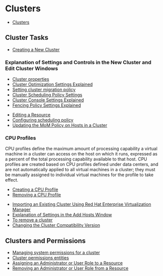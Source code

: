 # Clusters

* [Clusters](Clusters)

## Cluster Tasks

* [Creating a New Cluster](Creating_a_New_Cluster)

### Explanation of Settings and Controls in the New Cluster and Edit Cluster Windows

* [Cluster properties](Cluster_properties)
* [Cluster Optimization Settings Explained](Cluster_Optimization_Settings_Explained)
* [Setting cluster migration policy](Setting_cluster_migration_policy)
* [Cluster Scheduling Policy Settings](Cluster_Scheduling_Policy_Settings)
* [Cluster Console Settings Explained](Cluster_Console_Settings_Explained)
* [Fencing Policy Settings Explained](Fencing_Policy_Settings_Explained)

<!-- end ### section -->

* [Editing a Resource](Editing_a_Resource)
* [Configuring scheduling policy](Configuring_scheduling_policy)
* [Updating the MoM Policy on Hosts in a Cluster](Updating_the_MoM_Policy_on_Hosts_in_a_Cluster)

### CPU Profiles

CPU profiles define the maximum amount of processing capability a virtual machine in a cluster can access on the host on which it runs, expressed as a percent of the total processing capability available to that host. CPU profiles are created based on CPU profiles defined under data centers, and are not automatically applied to all virtual machines in a cluster; they must be manually assigned to individual virtual machines for the profile to take effect.

* [Creating a CPU Profile](Creating_a_CPU_Profile)
* [Removing a CPU Profile](Removing_a_CPU_Profile)

<!-- end ### section -->

* [Importing an Existing Cluster Using Red Hat Enterprise Virtualization Manager](Importing_an_Existing_Cluster_Using_Red_Hat_Enterprise_Virtualization_Manager)
* [Explanation of Settings in the Add Hosts Window](Explanation_of_Settings_in_the_Add_Hosts_Window)
* [To remove a cluster](To_remove_a_cluster)
* [Changing the Cluster Compatibility Version](Changing_the_Cluster_Compatibility_Version)

## Clusters and Permissions

* [Managing system permissions for a cluster](Managing_system_permissions_for_a_cluster)
* [Cluster permissions entities](Cluster_permissions_entities)
* [Assigning an Administrator or User Role to a Resource](Assigning_an_Administrator_or_User_Role_to_a_Resource)
* [Removing an Administrator or User Role from a Resource](Removing_an_Administrator_or_User_Role_from_a_Resource4)
